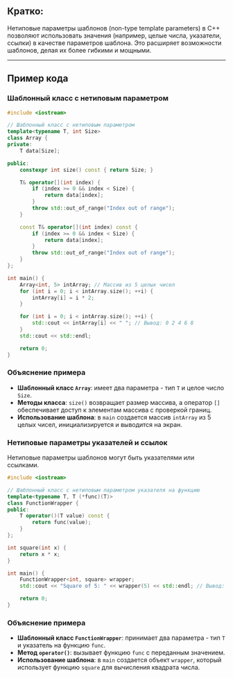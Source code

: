 ## Кратко:

Нетиповые параметры шаблонов (non-type template parameters) в C++ позволяют использовать значения (например, целые числа, указатели, ссылки) в качестве параметров шаблона. Это расширяет возможности шаблонов, делая их более гибкими и мощными.

---

## Пример кода

### Шаблонный класс с нетиповым параметром

```cpp
#include <iostream>

// Шаблонный класс с нетиповым параметром
template<typename T, int Size>
class Array {
private:
    T data[Size];

public:
    constexpr int size() const { return Size; }

    T& operator[](int index) {
        if (index >= 0 && index < Size) {
            return data[index];
        }
        throw std::out_of_range("Index out of range");
    }

    const T& operator[](int index) const {
        if (index >= 0 && index < Size) {
            return data[index];
        }
        throw std::out_of_range("Index out of range");
    }
};

int main() {
    Array<int, 5> intArray; // Массив из 5 целых чисел
    for (int i = 0; i < intArray.size(); ++i) {
        intArray[i] = i * 2;
    }

    for (int i = 0; i < intArray.size(); ++i) {
        std::cout << intArray[i] << " "; // Вывод: 0 2 4 6 8
    }
    std::cout << std::endl;

    return 0;
}
```

### Объяснение примера

- **Шаблонный класс `Array`**: имеет два параметра - тип `T` и целое число `Size`.
- **Методы класса**: `size()` возвращает размер массива, а оператор `[]` обеспечивает доступ к элементам массива с проверкой границ.
- **Использование шаблона**: в `main` создается массив `intArray` из 5 целых чисел, инициализируется и выводится на экран.

### Нетиповые параметры указателей и ссылок

Нетиповые параметры шаблонов могут быть указателями или ссылками.

```cpp
#include <iostream>

// Шаблонный класс с нетиповым параметром указателя на функцию
template<typename T, T (*func)(T)>
class FunctionWrapper {
public:
    T operator()(T value) const {
        return func(value);
    }
};

int square(int x) {
    return x * x;
}

int main() {
    FunctionWrapper<int, square> wrapper;
    std::cout << "Square of 5: " << wrapper(5) << std::endl; // Вывод: Square of 5: 25

    return 0;
}
```

### Объяснение примера

- **Шаблонный класс `FunctionWrapper`**: принимает два параметра - тип `T` и указатель на функцию `func`.
- **Метод `operator()`**: вызывает функцию `func` с переданным значением.
- **Использование шаблона**: в `main` создается объект `wrapper`, который использует функцию `square` для вычисления квадрата числа.
